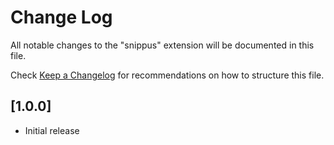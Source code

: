# Change Log

All notable changes to the "snippus" extension will be documented in this file.

Check [Keep a Changelog](http://keepachangelog.com/) for recommendations on how to structure this file.

## [1.0.0]

- Initial release